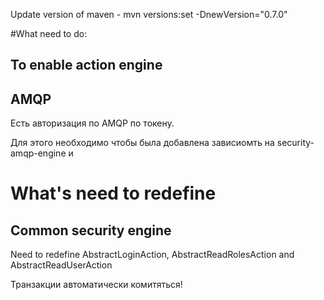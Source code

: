 

Update version of maven - mvn versions:set -DnewVersion="0.7.0"



#What need to do:

## To enable action engine


## AMQP

Есть авторизация по AMQP по токену.

Для этого необходимо чтобы была добавлена зависиомть на security-amqp-engine и 


# What's need to redefine

## Common security engine

Need to redefine AbstractLoginAction, AbstractReadRolesAction and AbstractReadUserAction


Транзакции автоматически комитяться!
